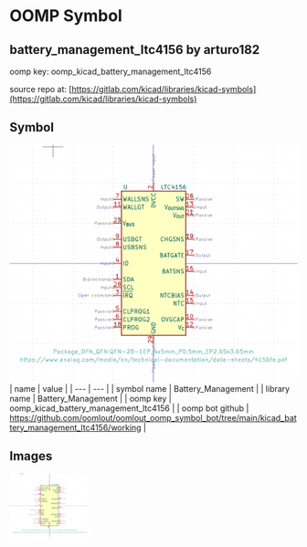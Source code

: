 # OOMP Symbol  
## battery_management_ltc4156  by arturo182  
  
oomp key: oomp_kicad_battery_management_ltc4156  
  
source repo at: [https://gitlab.com/kicad/libraries/kicad-symbols](https://gitlab.com/kicad/libraries/kicad-symbols)  
## Symbol  
  
[![working.png](working_600.png)](working.png)  
| name | value | 
| --- | --- | 
| symbol name | Battery_Management | 
| library name | Battery_Management | 
| oomp key | oomp_kicad_battery_management_ltc4156 | 
| oomp bot github | https://github.com/oomlout/oomlout_oomp_symbol_bot/tree/main/kicad_battery_management_ltc4156/working | 
## Images  
  
[![working.png](working_140.png)](working.png)  
